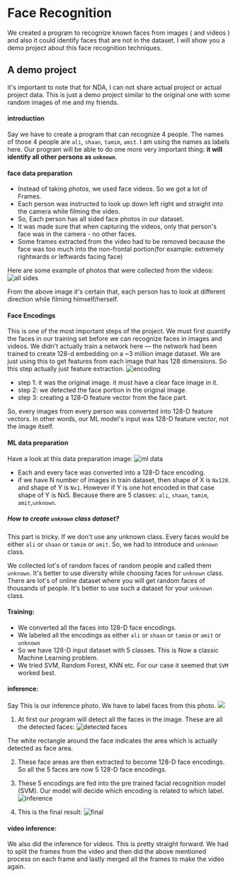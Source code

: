 # Face Recognition
We created a program to recognize known faces from images ( and videos ) and also it could identify faces that are not in the dataset. I will show you a demo project about this face recognition techniques.

## A demo project
it's important to note that for NDA, I can not share actual project or actual project data. This is just a demo project similar to the original one with some random images of me and my friends.

#### introduction
Say we have to create a program that can recognize 4 people. The names of those 4 people are `ali`, `shaan`, `tamim`, `amit`. I am using the names as labels here. Our program will be able to do one more very important thing:
 **it will identify all other persons as `unknown`**. 

 #### face data preparation
 - Instead of taking photos, we used face videos. So we got a lot of Frames.
 - Each person was instructed to look up down left right and straight into the camera while filming the video.
 - So, Each person has all sided face photos in our dataset.
 - It was made sure that when capturing the videos, only that person's face was in the camera - no other faces.
 - Some frames extracted from the video had to be removed because the face was too much into the non-frontal portion(for example: extremely rightwards or leftwards facing face)

 Here are some example of photos that were collected from the videos:
 ![all sides](../Helping_Images/face_recognition/allsides.png)
 
 From the above image it's certain that, each person has to look at different direction while filming himself/herself.

 #### Face Encodings
 This is one of the most important steps of the project. We must first quantify the faces in our training set before we can recognize faces in images and videos. We didn't actually train a network here — the network had been trained to create 128-d embedding on a ~3 million image dataset. We are just using this to get features from each image that has 128 dimensions. So this step actually just feature extraction.
 ![encoding](../Helping_Images/face_recognition/encoding.png)
- step 1: it was the original image. it must have a clear face image in it.
- step 2: we detected the face portion in the original image.
- step 3: creating a 128-D feature vector from the face part.

So, every images from every person was converted into 128-D feature vectors. In other words, our ML model's input was 128-D feature vector, not the image itself.

#### ML data preparation
Have a look at this data preparation image:
![ml data](../Helping_Images/face_recognition/ML_data.png)

- Each and every face was converted into a 128-D face encoding.
- if we have N number of images in train dataset, then shape of X is `Nx128`. and shape of Y is `Nx1`. However if Y is one hot encoded in that case shape of Y is Nx5. Because there are 5 classes: `ali`, `shaan`, `tamim`, `amit`,`unknown`.

##### How to create `unknown` class dataset?
This part is tricky. If we don't use any unknown class. Every faces would be either `ali` or `shaan` or `tamim` or `amit`. So, we had to introduce and `unknown` class.

We collected lot's of random faces of random people and called them `unknown`. It's better to use diversity while choosing faces for `unknown` class. There are lot's of online dataset where you will get random faces of thousands of people. It's better to use such a dataset for your `unknown` class.

#### Training:
- We converted all the faces into 128-D face encodings.
- We labeled all the encodings as either `ali` or `shaan` or `tamim` or `amit` or `unknown`
- So we have 128-D input dataset with 5 classes. This is Now a classic Machine Learning problem.
- We tried SVM, Random Forest, KNN etc. For our case it seemed that `SVM` worked best.

#### inference:
Say This is our inference photo. We have to label faces from this photo.
![](../Helping_Images/face_recognition/inference.png)

1. At first our program will detect all the faces in the image. These are all the detected faces:
![detected faces](../Helping_Images/face_recognition/selected_faces.png)

The white rectangle around the face indicates the area which is actually detected as face area.

2. These face areas are then extracted to become 128-D face encodings. So all the 5 faces are now 5 128-D face encodings. 
3. These 5 encodings are fed into the pre trained facial recognition model (SVM). Our model will decide which encoding is related to which label.
![inference](../Helping_Images/face_recognition/inference_example.png)

4. This is the final result:
![final](../Helping_Images/face_recognition/final.png)

#### video inference:
We also did the inference for videos. This is pretty straight forward. We had to split the frames from the video and then did the above mentioned process on each frame and lastly merged all the frames to make the video again.

    





